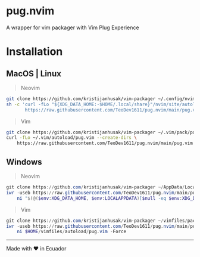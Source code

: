 # pug.nvim

A wrapper for vim packager with Vim Plug Experience 

# Installation

## MacOS | Linux

> Neovim
```sh
git clone https://github.com/kristijanhusak/vim-packager ~/.config/nvim/pack/packager/opt/vim-packager
sh -c 'curl -fLo "${XDG_DATA_HOME:-$HOME/.local/share}"/nvim/site/autoload/pug.vim --create-dirs \
       https://raw.githubusercontent.com/TeoDev1611/pug.nvim/main/pug.vim'
```
> Vim

```sh
git clone https://github.com/kristijanhusak/vim-packager ~/.vim/pack/packager/opt/vim-packager
curl -fLo ~/.vim/autoload/pug.vim --create-dirs \
    https://raw.githubusercontent.com/TeoDev1611/pug.nvim/main/pug.vim
```

## Windows

> Neovim
```ps1
git clone https://github.com/kristijanhusak/vim-packager ~/AppData/Local/nvim/pack/packager/opt/vim-packager
iwr -useb https://raw.githubusercontent.com/TeoDev1611/pug.nvim/main/pug.vim |`
    ni "$(@($env:XDG_DATA_HOME, $env:LOCALAPPDATA)[$null -eq $env:XDG_DATA_HOME])/nvim-data/site/autoload/pug.vim" -Force
```

> Vim

```ps1
git clone https://github.com/kristijanhusak/vim-packager ~/vimfiles/pack/packager/opt/vim-packager
iwr -useb https://raw.githubusercontent.com/TeoDev1611/pug.nvim/main/pug.vim |`
    ni $HOME/vimfiles/autoload/pug.vim -Force
```

---
Made with :heart: in Ecuador
